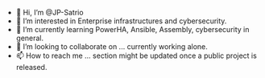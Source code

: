 - 👋 Hi, I’m @JP-Satrio
- 👀 I’m interested in Enterprise infrastructures and cybersecurity.
- 🌱 I’m currently learning PowerHA, Ansible, Assembly, cybersecurity in general.
- 💞️ I’m looking to collaborate on ... currently working alone.
- 📫 How to reach me ... section might be updated once a public project is released.

<!---
JP-Satrio/JP-Satrio is a ✨ special ✨ repository because its `README.md` (this file) appears on your GitHub profile.
You can click the Preview link to take a look at your changes.
--->
